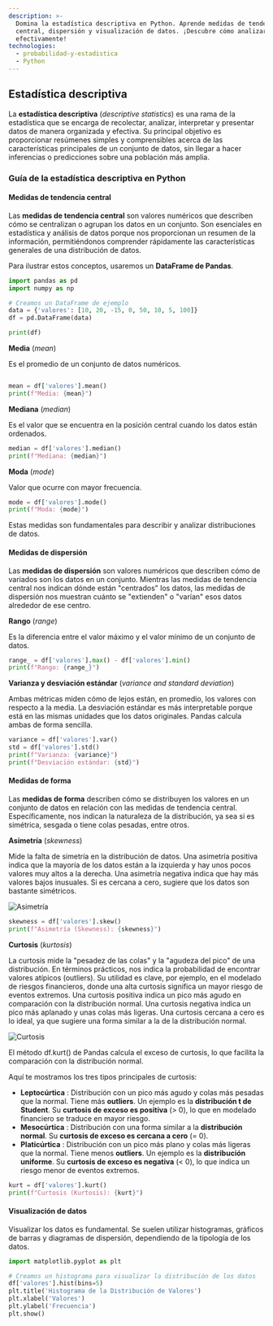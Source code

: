```yaml
---
description: >-
  Domina la estadística descriptiva en Python. Aprende medidas de tendencia
  central, dispersión y visualización de datos. ¡Descubre cómo analizar datos
  efectivamente!
technologies:
  - probabilidad-y-estadistica
  - Python
---
```

## Estadística descriptiva

La **estadística descriptiva** (*descriptive statistics*) es una rama de la estadística que se encarga de recolectar, analizar, interpretar y presentar datos de manera organizada y efectiva. Su principal objetivo es proporcionar resúmenes simples y comprensibles acerca de las características principales de un conjunto de datos, sin llegar a hacer inferencias o predicciones sobre una población más amplia.

### Guía de la estadística descriptiva en Python

#### Medidas de tendencia central

Las **medidas de tendencia central** son valores numéricos que describen cómo se centralizan o agrupan los datos en un conjunto. Son esenciales en estadística y análisis de datos porque nos proporcionan un resumen de la información, permitiéndonos comprender rápidamente las características generales de una distribución de datos.

Para ilustrar estos conceptos, usaremos un **DataFrame de Pandas**.

```python
import pandas as pd
import numpy as np

# Creamos un DataFrame de ejemplo
data = {'valores': [10, 20, -15, 0, 50, 10, 5, 100]}
df = pd.DataFrame(data)

print(df)
```

**Media** (*mean*)

Es el promedio de un conjunto de datos numéricos. 

```py runable=true

mean = df['valores'].mean()
print(f"Media: {mean}")
```

**Mediana** (*median*)

Es el valor que se encuentra en la posición central cuando los datos están ordenados.

```py runable=true
median = df['valores'].median()
print(f"Mediana: {median}")
```

**Moda** (*mode*)

Valor que ocurre con mayor frecuencia.

```py runable=true
mode = df['valores'].mode()
print(f"Moda: {mode}")
```

Estas medidas son fundamentales para describir y analizar distribuciones de datos.

#### Medidas de dispersión

Las **medidas de dispersión** son valores numéricos que describen cómo de variados son los datos en un conjunto. Mientras las medidas de tendencia central nos indican dónde están "centrados" los datos, las medidas de dispersión nos muestran cuánto se "extienden" o "varían" esos datos alrededor de ese centro.

**Rango** (*range*)

Es la diferencia entre el valor máximo y el valor mínimo de un conjunto de datos. 

```py runable=true
range_ = df['valores'].max() - df['valores'].min()
print(f"Rango: {range_}")
```

**Varianza y desviación estándar** (*variance and standard deviation*)

Ambas métricas miden cómo de lejos están, en promedio, los valores con respecto a la media. La desviación estándar es más interpretable porque está en las mismas unidades que los datos originales. Pandas calcula ambas de forma sencilla.

```py runable=true
variance = df['valores'].var()
std = df['valores'].std()
print(f"Varianza: {variance}")
print(f"Desviación estándar: {std}")
```

#### Medidas de forma

Las **medidas de forma** describen cómo se distribuyen los valores en un conjunto de datos en relación con las medidas de tendencia central. Específicamente, nos indican la naturaleza de la distribución, ya sea si es simétrica, sesgada o tiene colas pesadas, entre otros.

**Asimetría** (*skewness*)

Mide la falta de simetría en la distribución de datos. Una asimetría positiva indica que la mayoría de los datos están a la izquierda y hay unos pocos valores muy altos a la derecha. Una asimetría negativa indica que hay más valores bajos inusuales. Si es cercana a cero, sugiere que los datos son bastante simétricos.

![Asimetría](https://github.com/4GeeksAcademy/machine-learning-content/blob/master/assets/skewness.png?raw=true)

```py runable=true
skewness = df['valores'].skew()
print(f"Asimetría (Skewness): {skewness}")
```

**Curtosis** (*kurtosis*)

La curtosis mide la "pesadez de las colas" y la "agudeza del pico" de una distribución. En términos prácticos, nos indica la probabilidad de encontrar valores atípicos (outliers). Su utilidad es clave, por ejemplo, en el modelado de riesgos financieros, donde una alta curtosis significa un mayor riesgo de eventos extremos.
Una curtosis positiva indica un pico más agudo en comparación con la distribución normal. Una curtosis negativa indica un pico más aplanado y unas colas más ligeras. Una curtosis cercana a cero es lo ideal, ya que sugiere una forma similar a la de la distribución normal.

![Curtosis](https://github.com/4GeeksAcademy/machine-learning-content/blob/master/assets/kurtosis.png?raw=true)

El método df.kurt() de Pandas calcula el exceso de curtosis, lo que facilita la comparación con la distribución normal.

Aquí te mostramos los tres tipos principales de curtosis:

* **Leptocúrtica** : Distribución con un pico más agudo y colas más pesadas que la normal. Tiene más **outliers**. Un ejemplo es la **distribución t de Student**. Su **curtosis de exceso es positiva** (> 0), lo que en modelado financiero se traduce en mayor riesgo.
* **Mesocúrtica** : Distribución con una forma similar a la **distribución normal**. Su **curtosis de exceso es cercana a cero** (= 0).
* **Platicúrtica** : Distribución con un pico más plano y colas más ligeras que la normal. Tiene menos **outliers**. Un ejemplo es la **distribución uniforme**. Su **curtosis de exceso es negativa** (< 0), lo que indica un riesgo menor de eventos extremos.
  
```py runable=true
kurt = df['valores'].kurt()
print(f"Curtosis (Kurtosis): {kurt}")
```


#### Visualización de datos

Visualizar los datos es fundamental. Se suelen utilizar histogramas, gráficos de barras y diagramas de dispersión, dependiendo de la tipología de los datos.

```py runable=true
import matplotlib.pyplot as plt

# Creamos un histograma para visualizar la distribución de los datos
df['valores'].hist(bins=5)
plt.title('Histograma de la Distribución de Valores')
plt.xlabel('Valores')
plt.ylabel('Frecuencia')
plt.show()
```
